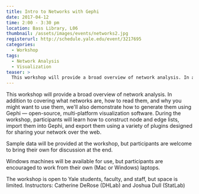 ```yaml
---
title: Intro to Networks with Gephi
date: 2017-04-12
time: 2:00 - 3:30 pm
location: Bass Library, L06
thumbnail: /assets/images/events/networks2.jpg
registerurl: http://schedule.yale.edu/event/3217695
categories:
  - Workshop
tags:
  - Network Analysis
  - Visualization
teaser: >
  This workshop will provide a broad overview of network analysis. In addition to covering what networks are, how to read them, and why you might want to use them, we'll also demonstrate how to generate them using Gephi — open-source, multi-platform visualization software.
---
```


This workshop will provide a broad overview of network analysis. In addition to covering what networks are, how to read them, and why you might want to use them, we'll also demonstrate how to generate them using Gephi — open-source, multi-platform visualization software. During the workshop, participants will learn how to construct node and edge lists, import them into Gephi, and export them using a variety of plugins designed for sharing your network over the web. 

Sample data will be provided at the workshop, but participants are welcome to bring their own for discussion at the end.

Windows machines will be available for use, but participants are encouraged to work from their own (Mac or Windows) laptops. 

The workshop is open to Yale students, faculty, and staff, but space is limited. Instructors: Catherine DeRose (DHLab) and Joshua Dull (StatLab)